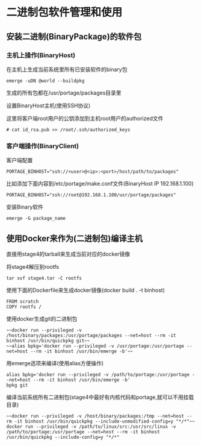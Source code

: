 # 二进制包软件管理和使用

## 安装二进制(BinaryPackage)的软件包

### 主机上操作(BinaryHost)

在主机上生成当前系统里所有已安装软件的binary包

	emerge -uDN @world --buildpkg

生成的所有包都在/usr/portage/packages目录里

设置BinaryHost主机(使用SSH协议)

这里将客户端root用户的公钥添加到主机root用户的authorized文件

	# cat id_rsa.pub >> /root/.ssh/authorized_keys

### 客户端操作(BinaryClient)

客户端配置

	PORTAGE_BINHOST="ssh://<user>@<ip>:<port>/host/path/to/packages"

比如添加下面内容到/etc/portage/make.conf文件(BinaryHost IP 192.168.1.100)

	PORTAGE_BINHOST="ssh://root@192.168.1.100/usr/portage/packages"

安装Binary软件

	emerge -G package_name

## 使用Docker来作为(二进制包)编译主机

直接用stage4的tarball来生成当前对应的docker镜像

将stage4解压到rootfs

	tar xvf stage4.tar -C rootfs

使用下面的Dockerfile来生成docker镜像(docker build . -t binhost)

	FROM scratch
	COPY rootfs /

使用docker生成git的二进制包

	~~docker run --privileged -v /host/binary/packages:/usr/portage/packages --net=host --rm -it binhost /usr/bin/quickpkg git~~
	~~alias bpkg='docker run --privileged -v /usr/portage:/usr/portage --net=host --rm -it binhost /usr/bin/emerge -b'~~

用emerge选项来编译(使用alias方便操作)

	alias bpkg='docker run --privileged -v /path/to/portage:/usr/portage --net=host --rm -it binhost /usr/bin/emerge -b'
	bpkg git

编译当前系统所有二进制包(stage4中最好有内核代码和portage,就可以不用挂载目录)

	~~docker run --privileged -v /host/binary/packages:/tmp --net=host --rm -it binhost /usr/bin/quickpkg --include-unmodified-config=y "*/*"~~
	docker run --privileged -v /path/to/linux/src:/usr/src/linux -v /path/to/portage:/usr/portage --net=host --rm -it binhost /usr/bin/quickpkg --include-config=y "*/*"
